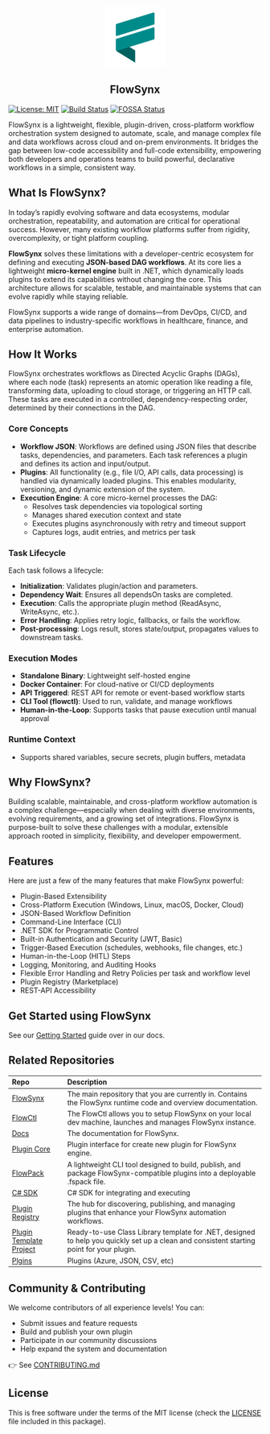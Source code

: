 <div style="text-align: center"><img src="/img/flowsynx_logo.png" height="120px">
<h2>FlowSynx</h2>
</div>

[![License: MIT][mit-badge]][mit-url] [![Build Status][actions-badge]][actions-url] [![FOSSA Status][fossa-badge]][fossa-url]

[mit-badge]: https://img.shields.io/github/license/flowsynx/flowsynx?style=flat&label=License&logo=github
[mit-url]: https://github.com/flowsynx/flowsynx/blob/master/LICENSE
[actions-badge]: https://github.com/flowsynx/flowsynx/actions/workflows/flowsynx-release.yml/badge.svg?branch=master
[actions-url]: https://github.com/flowsynx/flowsynx/actions?workflow=flowsynx
[fossa-badge]: https://app.fossa.com/api/projects/git%2Bgithub.com%2Fflowsynx%2Fflowsynx.svg?type=shield&issueType=license
[fossa-url]: https://app.fossa.com/projects/git%2Bgithub.com%2Fflowsynx%2Fflowsynx?ref=badge_shield&issueType=license

FlowSynx is a lightweight, flexible, plugin-driven, cross-platform workflow orchestration system designed to automate, 
scale, and manage complex file and data workflows across cloud and on-prem environments. It bridges the 
gap between low-code accessibility and full-code extensibility, empowering both developers and operations 
teams to build powerful, declarative workflows in a simple, consistent way.

## What Is FlowSynx?
In today’s rapidly evolving software and data ecosystems, modular orchestration, repeatability, 
and automation are critical for operational success. However, many existing workflow platforms 
suffer from rigidity, overcomplexity, or tight platform coupling.

**FlowSynx** solves these limitations with a developer-centric ecosystem for defining and executing 
**JSON-based DAG workflows**. At its core lies a lightweight **micro-kernel engine** built in .NET, which 
dynamically loads plugins to extend its capabilities without changing the core. This architecture 
allows for scalable, testable, and maintainable systems that can evolve rapidly while staying reliable.

FlowSynx supports a wide range of domains—from DevOps, CI/CD, and data pipelines to industry-specific 
workflows in healthcare, finance, and enterprise automation.

## How It Works
FlowSynx orchestrates workflows as Directed Acyclic Graphs (DAGs), where each node (task) represents 
an atomic operation like reading a file, transforming data, uploading to cloud storage, or triggering 
an HTTP call. These tasks are executed in a controlled, dependency-respecting order, determined by their 
connections in the DAG.

### Core Concepts
- **Workflow JSON**: Workflows are defined using JSON files that describe tasks, dependencies, and parameters. Each task references a plugin and defines its action and input/output.
- **Plugins**: All functionality (e.g., file I/O, API calls, data processing) is handled via dynamically loaded plugins. This enables modularity, versioning, and dynamic extension of the system.
- **Execution Engine**: A core micro-kernel processes the DAG:	
	- Resolves task dependencies via topological sorting
	- Manages shared execution context and state
	- Executes plugins asynchronously with retry and timeout support
	- Captures logs, audit entries, and metrics per task

### Task Lifecycle
Each task follows a lifecycle:
- **Initialization**: Validates plugin/action and parameters.
- **Dependency Wait**: Ensures all dependsOn tasks are completed.
- **Execution**: Calls the appropriate plugin method (ReadAsync, WriteAsync, etc.).
- **Error Handling**: Applies retry logic, fallbacks, or fails the workflow.
- **Post-processing**: Logs result, stores state/output, propagates values to downstream tasks.

### Execution Modes
- **Standalone Binary**: Lightweight self-hosted engine
- **Docker Container**: For cloud-native or CI/CD deployments
- **API Triggered**: REST API for remote or event-based workflow starts
- **CLI Tool (flowctl)**: Used to run, validate, and manage workflows
- **Human-in-the-Loop**: Supports tasks that pause execution until manual approval

### Runtime Context
- Supports shared variables, secure secrets, plugin buffers, metadata

## Why FlowSynx?
Building scalable, maintainable, and cross-platform workflow automation is a complex challenge—especially 
when dealing with diverse environments, evolving requirements, and a growing set of integrations. 
FlowSynx is purpose-built to solve these challenges with a modular, extensible approach rooted in simplicity, 
flexibility, and developer empowerment.

## Features
Here are just a few of the many features that make FlowSynx powerful:

- Plugin-Based Extensibility
- Cross-Platform Execution (Windows, Linux, macOS, Docker, Cloud)
- JSON-Based Workflow Definition
- Command-Line Interface (CLI)
- .NET SDK for Programmatic Control
- Built-in Authentication and Security (JWT, Basic)
- Trigger-Based Execution (schedules, webhooks, file changes, etc.)
- Human-in-the-Loop (HITL) Steps
- Logging, Monitoring, and Auditing Hooks
- Flexible Error Handling and Retry Policies per task and workflow level
- Plugin Registry (Marketplace)
- REST-API Accessibility

## Get Started using FlowSynx

See our [Getting Started](https://flowsynx.io/docs/category/getting-started) guide over in our docs.

## Related Repositories

| Repo | Description |
|:-----|:------------|
| [FlowSynx](https://github.com/flowsynx/flowsynx) | The main repository that you are currently in. Contains the FlowSynx runtime code and overview documentation.
| [FlowCtl](https://github.com/flowsynx/flowctl) | The FlowCtl allows you to setup FlowSynx on your local dev machine, launches and manages FlowSynx instance.
| [Docs](https://flowsynx.io/docs/overview) | The documentation for FlowSynx.
| [Plugin Core](https://github.com/flowsynx/plugin-core) | Plugin interface for create new plugin for FlowSynx engine.
| [FlowPack ](https://github.com/flowsynx/flowpack) | A lightweight CLI tool designed to build, publish, and package FlowSynx-compatible plugins into a deployable .fspack file.
| [C# SDK](https://github.com/flowsynx/csharp-sdk) | C# SDK for integrating and executing
| [Plugin Registry](https://github.com/flowsynx/plugin-registry) | The hub for discovering, publishing, and managing plugins that enhance your FlowSynx automation workflows.
| [Plugin Template Project](https://github.com/flowsynx/plugin-template-project) | Ready-to-use Class Library template for .NET, designed to help you quickly set up a clean and consistent starting point for your plugin.
| [Plgins](#) | Plugins (Azure, JSON, CSV, etc)

## Community & Contributing
We welcome contributors of all experience levels! You can:
- Submit issues and feature requests
- Build and publish your own plugin
- Participate in our community discussions
- Help expand the system and documentation

👉 See [CONTRIBUTING.md](https://github.com/flowsynx/flowsynx/blob/master/CONTRIBUTING.md)

## License

This is free software under the terms of the MIT license (check the [LICENSE](https://github.com/flowsynx/flowsynx/blob/master/LICENSE) file included in this package).